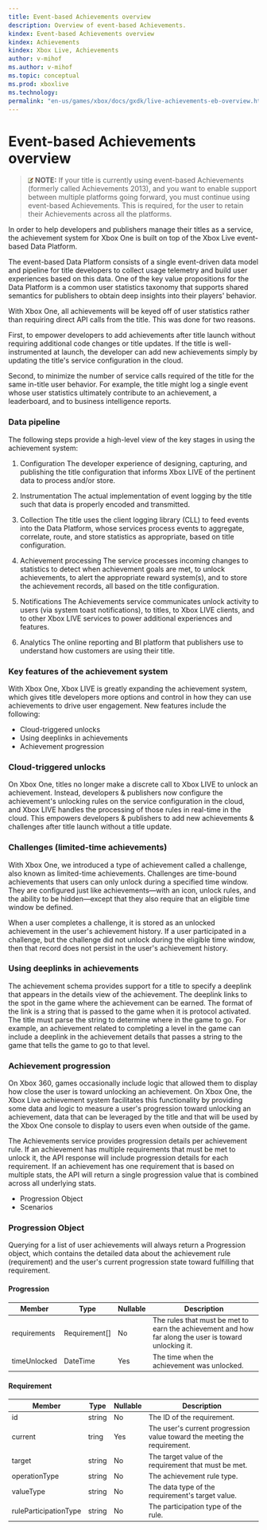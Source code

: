 ```yaml
---
title: Event-based Achievements overview
description: Overview of event-based Achievements.
kindex: Event-based Achievements overview
kindex: Achievements
kindex: Xbox Live, Achievements
author: v-mihof
ms.author: v-mihof
ms.topic: conceptual
ms.prod: xboxlive
ms.technology: 
permalink: "en-us/games/xbox/docs/gxdk/live-achievements-eb-overview.html"
---
```


# Event-based Achievements overview

>![](../../../../images/common/note.gif) **NOTE:** If your title is currently using event-based Achievements (formerly called Achievements 2013), and you want to enable support between multiple platforms going forward, you must continue using event-based Achievements. This is required, for the user to retain their Achievements across all the platforms.

<!-- # Achievements Design for event-based Achievements -->

In order to help developers and publishers manage their titles as a service, the achievement system for Xbox One is built on top of the Xbox Live event-based Data Platform.

The event-based Data Platform consists of a single event-driven data model and pipeline for title developers to collect usage telemetry and build user experiences based on this data. One of the key value propositions for the Data Platform is a common user statistics taxonomy that supports shared semantics for publishers to obtain deep insights into their players' behavior.

With Xbox One, all achievements will be keyed off of user statistics rather than requiring direct API calls from the title. This was done for two reasons.

First, to empower developers to add achievements after title launch without requiring additional code changes or title updates. If the title is well-instrumented at launch, the developer can add new achievements simply by updating the title's service configuration in the cloud.

Second, to minimize the number of service calls required of the title for the same in-title user behavior. For example, the title might log a single event whose user statistics ultimately contribute to an achievement, a leaderboard, and to business intelligence reports.


### Data pipeline ###

The following steps provide a high-level view of the key stages in using the achievement system:

1. Configuration
  The developer experience of designing, capturing, and publishing the title configuration that informs Xbox LIVE of the pertinent data to process and/or store.

2. Instrumentation
  The actual implementation of event logging by the title such that data is properly encoded and transmitted.

3. Collection
  The title uses the client logging library (CLL) to feed events into the Data Platform, whose services process events to aggregate, correlate, route, and store statistics as appropriate, based on title configuration.

4. Achievement processing
  The service processes incoming changes to statistics to detect when achievement goals are met, to unlock achievements, to alert the appropriate reward system(s), and to store the achievement records, all based on the title configuration.

5. Notifications
  The Achievements service communicates unlock activity to users (via system toast notifications), to titles, to Xbox LIVE clients, and to other Xbox LIVE services to power additional experiences and features.

6. Analytics
  The online reporting and BI platform that publishers use to understand how customers are using their title.


### Key features of the achievement system ###

With Xbox One, Xbox LIVE is greatly expanding the achievement system, which gives title developers more options and control in how they can use achievements to drive user engagement. New features include the following:

* Cloud-triggered unlocks
* Using deeplinks in achievements
* Achievement progression


### Cloud-triggered unlocks ###

On Xbox One, titles no longer make a discrete call to Xbox LIVE to unlock an achievement. Instead, developers & publishers now configure the achievement's unlocking rules on the service configuration in the cloud, and Xbox LIVE handles the processing of those rules in real-time in the cloud. This empowers developers & publishers to add new achievements & challenges after title launch without a title update.


### Challenges (limited-time achievements) ###

With Xbox One, we introduced a type of achievement called a challenge, also known as limited-time achievements. Challenges are time-bound achievements that users can only unlock during a specified time window. They are configured just like achievements—with an icon, unlock rules, and the ability to be hidden—except that they also require that an eligible time window be defined.

When a user completes a challenge, it is stored as an unlocked achievement in the user's achievement history. If a user participated in a challenge, but the challenge did not unlock during the eligible time window, then that record does not persist in the user's achievement history.


### Using deeplinks in achievements ###

The achievement schema provides support for a title to specify a deeplink that appears in the details view of the achievement. The deeplink links to the spot in the game where the achievement can be earned. The format of the link is a string that is passed to the game when it is protocol activated. The title must parse the string to determine where in the game to go. For example, an achievement related to completing a level in the game can include a deeplink in the achievement details that passes a string to the game that tells the game to go to that level.


### Achievement progression ###

On Xbox 360, games occasionally include logic that allowed them to display how close the user is toward unlocking an achievement. On Xbox One, the Xbox Live achievement system facilitates this functionality by providing some data and logic to measure a user's progression toward unlocking an achievement, data that can be leveraged by the title and that will be used by the Xbox One console to display to users even when outside of the game.

The Achievements service provides progression details per achievement rule. If an achievement has multiple requirements that must be met to unlock it, the API response will include progression details for each requirement. If an achievement has one requirement that is based on multiple stats, the API will return a single progression value that is combined across all underlying stats.

* Progression Object
* Scenarios


### Progression Object ###

Querying for a list of user achievements will always return a Progression object, which contains the detailed data about the achievement rule (requirement) and the user's current progression state toward fulfilling that requirement.


#### Progression ####

Member | Type | Nullable | Description
--- | --- | --- | ---
requirements | Requirement[] | No | The rules that must be met to earn the achievement and how far along the user is toward unlocking it.
timeUnlocked | DateTime | Yes | The time when the achievement was unlocked.


#### Requirement ####

Member | Type | Nullable | Description
--- | --- | --- | ---
id | string | No | The ID of the requirement.
current | tring | Yes | The user's current progression value toward the meeting the requirement.
target | string | No | The target value of the requirement that must be met.
operationType | string | No | The achievement rule type.
valueType | string | No | The data type of the requirement's target value.
ruleParticipationType | string | No | The participation type of the rule.
